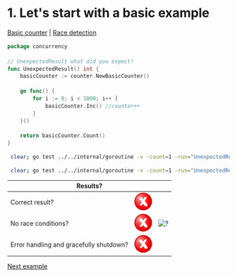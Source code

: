 # 1. Let's start with a basic example

[Basic counter](counter/basic.md) | [Race detection](race/race.md)

```go 
package concurrency

// UnexpectedResult what did you expect?
func UnexpectedResult() int {
	basicCounter := counter.NewBasicCounter()

	go func() {
		for i := 0; i < 1000; i++ {
			basicCounter.Inc() //counter++
		}
	}()

	return basicCounter.Count()
}
```

```bash
 clear; go test ../../internal/goroutine -v -count=1 -run="UnexpectedResult$" 
```

```bash
 clear; go test ../../internal/goroutine -v -count=1 -run="UnexpectedResult$" -race 
```

<table>
<thead> 
  <tr> 
    <th colspan="3">Results?</th> 
  </tr>
</thead>
<tbody>
  <tr>
    <td>Correct result?</td>
    <td><img height="40" src="../images/no.png" width="40" alt="?"/></td>
    <td rowspan="3"><img height="360" src="https://media.giphy.com/media/l9TnPq7MBol6E9nn3N/giphy.gif" width="360" alt="?"/></td>
  </tr> 
  <tr>
    <td>No race conditions?</td>
    <td><img height="40" src="../images/no.png" width="40" alt="?"/></td> 
  </tr>
  <tr>
    <td>Error handling and gracefully shutdown?</td>
    <td><img height="40" src="../images/no.png" width="40" alt="?"/></td>
  </tr>
</tbody>
</table> 

[Next example](example_2.md)